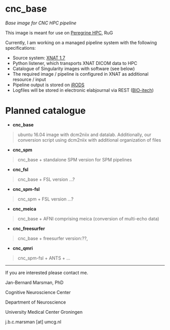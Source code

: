 # cnc_base #

*Base image for CNC HPC pipeline*

This image is meant for use on [Peregrine HPC](https://www.rug.nl/society-business/centre-for-information-technology/research/services/hpc/facilities/peregrine-hpc-cluster), RuG 

Currently, I am working on a managed pipeline system with the following specifications:
- Source system: [XNAT 1.7](https://www.xnat.org)
- Python listener, which transports XNAT DICOM data to HPC
- Catalogue of Singularity images with software (see below)
- The required image / pipeline is configured in XNAT as additional resource / input
- Pipeline output is stored on [iRODS](https://irods.org)
- Logfiles will be stored in electronic elabjournal via REST ([BIO-itech](https://www.bio-itech.nl/en/products/eln/))

# Planned catalogue #

* **cnc_base** 
> ubuntu 16.04 image with dcm2niix and datalab. Additionally, our conversion script
using dcm2niix with additional organization of files

* **cnc_spm**
> cnc_base + standalone SPM version for SPM pipelines

* **cnc_fsl**
> cnc_base + FSL version ...?

* **cnc_spm-fsl**
> cnc_spm + FSL version ...?

* **cnc_meica**
> cnc_base + AFNI comprising meica (conversion of multi-echo data)

* **cnc_freesurfer**
> cnc_base + freesurfer version:??,

* **cnc_qmri**
> cnc_spm-fsl + ANTS + ...

--- 

If you are interested please contact me.

Jan-Bernard Marsman, PhD

Cognitive Neuroscience Center

Department of Neuroscience

University Medical Center Groningen

j.b.c.marsman [at] umcg.nl

